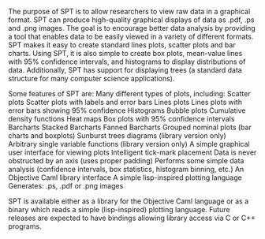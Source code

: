 The purpose of SPT is to allow researchers to view raw data in a graphical format. SPT can produce high-quality graphical displays of data as .pdf, .ps and .png images. The goal is to encourage better data analysis by providing a tool that enables data to be easily viewed in a variety of different formats. SPT makes it easy to create standard lines plots, scatter plots and bar charts. Using SPT, it is also simple to create box plots, mean-value lines with 95% confidence intervals, and histograms to display distributions of data. Additionally, SPT has support for displaying trees (a standard data structure for many computer science applications).

Some features of SPT are:
Many different types of plots, including:
Scatter plots
Scatter plots with labels and error bars
Lines plots
Lines plots with error bars showing 95% confidence
Histograms
Bubble plots
Cumulative density functions
Heat maps
Box plots with 95% confidence intervals
Barcharts
Stacked Barcharts
Fanned Barcharts
Grouped nominal plots (bar charts and boxplots)
Sunburst trees diagrams (library version only)
Arbitrary single variable functions (library version only)
A simple graphical user interface for viewing plots
Intelligent tick-mark placement
Data is never obstructed by an axis (uses proper padding)
Performs some simple data analysis (confidence intervals, box statistics, histogram binning, etc.)
An Objective Caml library interface
A simple lisp-inspired plotting language
Generates: .ps, .pdf or .png images

SPT is available either as a library for the Objective Caml language or as a binary which reads a simple (lisp-inspired) plotting language. Future releases are expected to have bindings allowing library access via C or C++ programs.